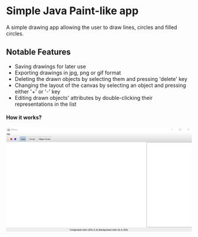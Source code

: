 # Simple Java Paint-like app

A simple drawing app allowing the user to draw lines, circles and filled circles. 

## Notable Features

* Saving drawings for later use
* Exporting drawings in jpg, png or gif format  
* Deleting the drawn objects by selecting them and pressing 'delete' key
* Changing the layout of the canvas by selecting an object and pressing either '+' or '-' key 
* Editing drawn objects' attributes by double-clicking their representations in the list

#### How it works?
![Paint Wannabe Demonstration](https://github.com/damjanvucina/paint-wannabe/blob/master/paint-wannabe.gif)
